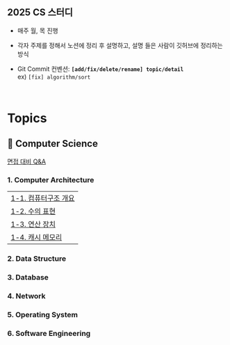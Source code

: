## 2025 CS 스터디
- 매주 월, 목 진행
- 각자 주제를 정해서 노션에 정리 후 설명하고, 설명 들은 사람이 깃허브에 정리하는 방식

- Git Commit 컨벤션: **`[add/fix/delete/rename] topic/detail`** </br> ex) `[fix] algorithm/sort`

</br>

# Topics
## **📌 Computer Science**

[면접 대비 Q&A]()

### 1. Computer Architecture
|  |
| ------- |
| [1-1. 컴퓨터구조 개요]() | 
| [1-2. 수의 표현]() |
| [1-3. 연산 장치]() |
| [1-4. 캐시 메모리]() |

### 2. Data Structure

### 3. Database

### 4. Network

### 5. Operating System

### 6. Software Engineering
